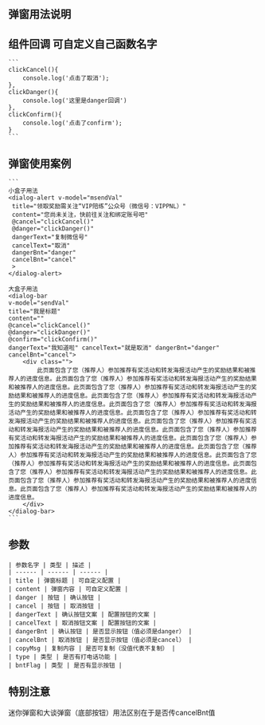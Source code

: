 ## 弹窗用法说明 ##


## 组件回调  可自定义自己函数名字 ##

    ```
    clickCancel(){
        console.log('点击了取消');
    },
    clickDanger(){
        console.log('这里是danger回调')
    },
    clickConfirm(){
        console.log('点击了confirm');
    }
    ```


## 弹窗使用案例 ##

    ```
    小盒子用法
    <dialog-alert v-model="msendVal"
     title="领取奖励需关注“VIP陪练”公众号（微信号：VIPPNL）"
     content="您尚未关注，快前往关注和绑定账号吧"
     @cancel="clickCancel()"
     @danger="clickDanger()"
     dangerText="复制微信号"
     cancelText="取消"
     dangerBnt="danger"
     cancelBnt="cancel"
     >
    </dialog-alert>

    大盒子用法
    <dialog-bar
    v-model="sendVal"
    title="我是标题"
    content=""
    @cancel="clickCancel()"
    @danger="clickDanger()"
    @confirm="clickConfirm()"
    dangerText="我知道啦" cancelText="就是取消" dangerBnt="danger" cancelBnt="cancel">
        <div class="">
            此页面包含了您（推荐人）参加推荐有奖活动和转发海报活动产生的奖励结果和被推荐人的进度信息。此页面包含了您（推荐人）参加推荐有奖活动和转发海报活动产生的奖励结果和被推荐人的进度信息。此页面包含了您（推荐人）参加推荐有奖活动和转发海报活动产生的奖励结果和被推荐人的进度信息。此页面包含了您（推荐人）参加推荐有奖活动和转发海报活动产生的奖励结果和被推荐人的进度信息。此页面包含了您（推荐人）参加推荐有奖活动和转发海报活动产生的奖励结果和被推荐人的进度信息。此页面包含了您（推荐人）参加推荐有奖活动和转发海报活动产生的奖励结果和被推荐人的进度信息。此页面包含了您（推荐人）参加推荐有奖活动和转发海报活动产生的奖励结果和被推荐人的进度信息。此页面包含了您（推荐人）参加推荐有奖活动和转发海报活动产生的奖励结果和被推荐人的进度信息。此页面包含了您（推荐人）参加推荐有奖活动和转发海报活动产生的奖励结果和被推荐人的进度信息。此页面包含了您（推荐人）参加推荐有奖活动和转发海报活动产生的奖励结果和被推荐人的进度信息。此页面包含了您（推荐人）参加推荐有奖活动和转发海报活动产生的奖励结果和被推荐人的进度信息。此页面包含了您（推荐人）参加推荐有奖活动和转发海报活动产生的奖励结果和被推荐人的进度信息。此页面包含了您（推荐人）参加推荐有奖活动和转发海报活动产生的奖励结果和被推荐人的进度信息。此页面包含了您（推荐人）参加推荐有奖活动和转发海报活动产生的奖励结果和被推荐人的进度信息。
        </div>
    </dialog-bar>
    ```
## 参数 ##

    | 参数名字 | 类型 | 描述 |
    | ------ | ------ | ------ |
    | title | 弹窗标题 | 可自定义配置 |
    | content | 弹窗内容 | 可自定义配置 |
    | danger | 按钮 | 确认按钮 |
    | cancel | 按钮 | 取消按钮 |
    | dangerText | 确认按钮文案 | 配置按钮的文案 |
    | cancelText | 取消按钮文案 | 配置按钮的文案 |
    | dangerBnt | 确认按钮 | 是否显示按钮（值必须是danger） |
    | cancelBnt | 取消按钮 | 是否显示按钮（值必须是cancel） |
    | copyMsg | 复制内容 | 是否可复制（没值代表不复制） |
    | type | 类型 | 是否有打电话功能 |
    | bntFlag | 类型 | 是否有显示按钮 |


## 特别注意 ##
  迷你弹窗和大谈弹窗（底部按钮）用法区别在于是否传cancelBnt值
